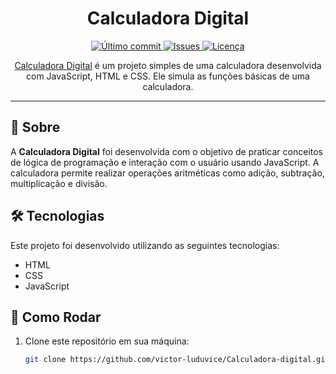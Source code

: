 <h1 align="center">Calculadora Digital</h1>

<p align="center">
  <a href="https://github.com/victor-luduvice/Calculadora-digital">
    <img src="https://img.shields.io/github/last-commit/victor-luduvice/Calculadora-digital" alt="Último commit">
  </a>
  <a href="https://github.com/victor-luduvice/Calculadora-digital/issues">
    <img src="https://img.shields.io/github/issues/victor-luduvice/Calculadora-digital" alt="Issues">
  </a>
  <a href="https://github.com/victor-luduvice/Calculadora-digital/blob/main/LICENSE">
    <img src="https://img.shields.io/github/license/victor-luduvice/Calculadora-digital" alt="Licença">
  </a>
</p>

<p align="center">
  <a href="https://github.com/victor-luduvice/Calculadora-digital">Calculadora Digital</a> é um projeto simples de uma calculadora desenvolvida com JavaScript, HTML e CSS. Ele simula as funções básicas de uma calculadora.
</p>

---

## 📜 Sobre

A **Calculadora Digital** foi desenvolvida com o objetivo de praticar conceitos de lógica de programação e interação com o usuário usando JavaScript. A calculadora permite realizar operações aritméticas como adição, subtração, multiplicação e divisão.

## 🛠️ Tecnologias

Este projeto foi desenvolvido utilizando as seguintes tecnologias:

- HTML
- CSS
- JavaScript

## 🚀 Como Rodar

1. Clone este repositório em sua máquina:

   ```bash
   git clone https://github.com/victor-luduvice/Calculadora-digital.git
